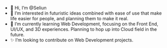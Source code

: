 - 👋 Hi, I’m @Seliun
- 👀 I’m interested in futuristic ideas combined with ease of use that make life easier for people, and planning them to make it real.
- 🌱 I’m currently learning Web Development, focusing on the Front End, UI/UX, and 3D experiences. Planning to hop up into Cloud field in the future.
- ✨ I’m looking to contribute on Web Development projects.

<!---
Seliun/Seliun is a ✨ special ✨ repository because its `README.md` (this file) appears on your GitHub profile.
You can click the Preview link to take a look at your changes.
--->
